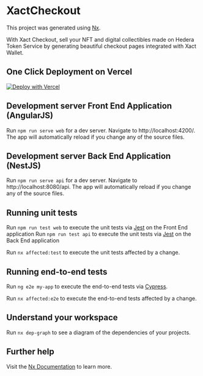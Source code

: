 # XactCheckout

This project was generated using [Nx](https://nx.dev).

With Xact Checkout, sell your NFT and digital collectibles made on Hedera Token Service by generating beautiful checkout
pages integrated with Xact Wallet.

## One Click Deployment on Vercel

[![Deploy with Vercel](https://vercel.com/button)](https://vercel.com/new/clone?repository-url=https%3A%2F%2Fgithub.com%2FXact-Team%2Fxact-checkout&project-name=nft-checkout&repository-name=nft-checkout)

## Development server Front End Application (AngularJS)

Run `npm run serve web` for a dev server. Navigate to http://localhost:4200/. The app will automatically reload if you
change any of the source files.

## Development server Back End Application (NestJS)

Run `npm run serve api` for a dev server. Navigate to http://localhost:8080/api. The app will automatically reload if
you change any of the source files.

## Running unit tests

Run `npm run test web` to execute the unit tests via [Jest](https://jestjs.io) on the Front End application
Run `npm run test api` to execute the unit tests via [Jest](https://jestjs.io) on the Back End application

Run `nx affected:test` to execute the unit tests affected by a change.

## Running end-to-end tests

Run `ng e2e my-app` to execute the end-to-end tests via [Cypress](https://www.cypress.io).

Run `nx affected:e2e` to execute the end-to-end tests affected by a change.

## Understand your workspace

Run `nx dep-graph` to see a diagram of the dependencies of your projects.

## Further help

Visit the [Nx Documentation](https://nx.dev/angular) to learn more.

